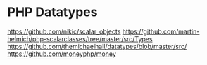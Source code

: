 # PHP Datatypes

https://github.com/nikic/scalar_objects
https://github.com/martin-helmich/php-scalarclasses/tree/master/src/Types
https://github.com/themichaelhall/datatypes/blob/master/src/
https://github.com/moneyphp/money
